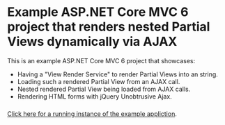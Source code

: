 # Example ASP.NET Core MVC 6 project that renders nested Partial Views dynamically via AJAX

This is an example ASP.NET Core MVC 6 project that showcases:

- Having a "View Render Service" to render Partial Views into an string.
- Loading such a rendered Partial View from an AJAX call.
- Nested rendered Partial View being loaded from AJAX calls.
- Rendering HTML forms with jQuery Unobtrusive Ajax.

###

[Click here for a running instance of the example appliction](https://www.magerquark.de/example-net-core-rendered-views-ajax).
